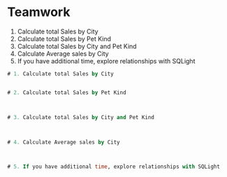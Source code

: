 # Teamwork

1. Calculate total Sales by City
2. Calculate total Sales by Pet Kind
3. Calculate total Sales by City and Pet Kind
4. Calculate Average sales by City
5. If you have additional time, explore relationships with SQLight


```SQL
# 1. Calculate total Sales by City


# 2. Calculate total Sales by Pet Kind



# 3. Calculate total Sales by City and Pet Kind



# 4. Calculate Average sales by City



# 5. If you have additional time, explore relationships with SQLight


